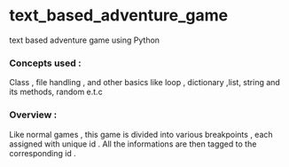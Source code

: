 # text_based_adventure_game

text based adventure game using Python

### Concepts used : 
  Class , file handling , and other basics like loop , dictionary ,list, string and its methods, random e.t.c
  
### Overview : 
  Like normal games , this game is divided into various breakpoints , each assigned with unique id . All the informations are then
  tagged to the corresponding id . 
